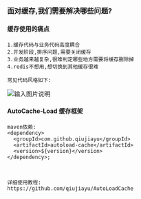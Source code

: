 ### 面对缓存,我们需要解决哪些问题?

#### 缓存使用的痛点
```
1.缓存代码与业务代码高度耦合
2.开发阶段,排序问题,需要关闭缓存
3.业务越来越复杂,很难判定哪些地方需要将缓存删除掉
4.redis不想用,想切换到其他缓存很难

常见代码风格如下:
```
![输入图片说明](https://github.com/qccr-twl2123/springcloud/blob/master/images/cache.jpg "在这里输入图片标题")


#### AutoCache-Load 缓存框架

```
maven依赖:
<dependency>
  <groupId>com.github.qiujiayu</groupId>
  <artifactId>autoload-cache</artifactId>
  <version>${version}</version>
</dependency>;



```


```
详细使用教程:
https://github.com/qiujiayu/AutoLoadCache

```